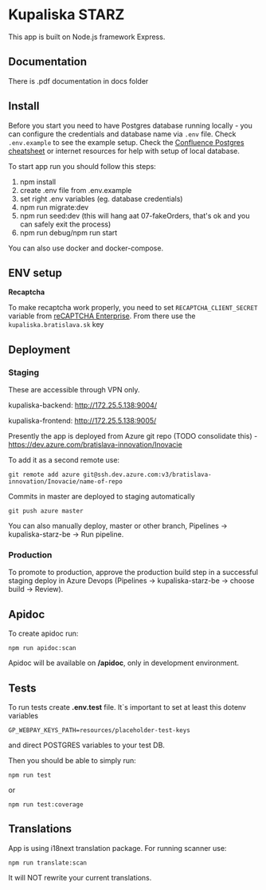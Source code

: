 # Kupaliska STARZ

This app is built on Node.js framework Express.

## Documentation

There is .pdf documentation in docs folder

## Install

Before you start you need to have Postgres database running locally - you can configure the credentials and database name via `.env` file. Check `.env.example` to see the example setup. Check the [Confluence Postgres cheatsheet](https://inovaciebratislava.atlassian.net/wiki/spaces/DEV/overview?homepageId=98745) or internet resources for help with setup of local database.

To start app run you should follow this steps:

1. npm install
2. create .env file from .env.example
3. set right .env variables (eg. database credentials)
4. npm run migrate:dev
5. npm run seed:dev (this will hang aat 07-fakeOrders, that's ok and you can safely exit the process)
6. npm run debug/npm run start

You can also use docker and docker-compose.

## ENV setup

**Recaptcha**

To make recaptcha work properly, you need to set `RECAPTCHA_CLIENT_SECRET` variable from
[reCAPTCHA Enterprise](https://console.cloud.google.com/security/recaptcha). From there use the `kupaliska.bratislava.sk` key

## Deployment

### Staging

These are accessible through VPN only.

kupaliska-backend: http://172.25.5.138:9004/

kupaliska-frontend: http://172.25.5.138:9005/

Presently the app is deployed from Azure git repo (TODO consolidate this) - https://dev.azure.com/bratislava-innovation/Inovacie

To add it as a second remote use:

```
git remote add azure git@ssh.dev.azure.com:v3/bratislava-innovation/Inovacie/name-of-repo
```

Commits in master are deployed to staging automatically

```
git push azure master
```

You can also manually deploy, master or other branch, Pipelines -> kupaliska-starz-be -> Run pipeline.

### Production

To promote to production, approve the production build step in a successful staging deploy in Azure Devops (Pipelines -> kupaliska-starz-be -> choose build -> Review).

## Apidoc

To create apidoc run:

`npm run apidoc:scan`

Apidoc will be available on **/apidoc**, only in development environment.

## Tests

To run tests create **.env.test** file.
It`s important to set at least this dotenv variables

```GP_WEBPAY_KEYS_PATH=resources/placeholder-test-keys```

and direct POSTGRES variables to your test DB.

Then you should be able to simply run:

`npm run test`

or

`npm run test:coverage`

## Translations

App is using i18next translation package. For running scanner use:

```npm run translate:scan```

It will NOT rewrite your current translations.
